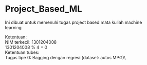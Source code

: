 # Project_Based_ML
Ini dibuat untuk memenuhi tugas project based mata kuliah machine learning

Ketentuan:\
NIM terkecil: 1301204008\
1301204008 % 4 = 0\
Ketentuan tubes:\
Tugas tipe 0: Bagging dengan regresi (dataset: autos MPG)\
